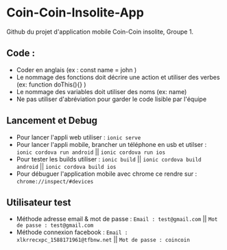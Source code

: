 # Coin-Coin-Insolite-App

Github du projet d'application mobile Coin-Coin insolite, Groupe 1.

## Code :

- Coder en anglais (ex : const name = john )
- Le nommage des fonctions doit décrire une action et utiliser des verbes (ex: function doThis(){} )
- Le nommage des variables doit utiliser des noms (ex: name)
- Ne pas utiliser d'abréviation pour garder le code lisible par l'équipe

## Lancement et Debug
- Pour lancer l'appli web utiliser : `ionic serve`
- Pour lancer l'appli mobile, brancher un téléphone en usb et utilser : `ionic cordova run android` ||  `ionic cordova run ios` 
- Pour tester les builds utiliser : `ionic build` || `ionic cordova build android` ||  `ionic cordova build ios` 
- Pour débuguer l'application mobile avec chrome ce rendre sur : `chrome://inspect/#devices`


## Utilisateur test

- Méthode adresse email & mot de passe : `Email : test@gmail.com` || `Mot de passe : test@gmail.com`
- Méthode connexion facebook : `Email : xlkrrecxpc_1588171961@tfbnw.net` || `Mot de passe : coincoin`
